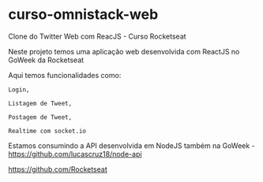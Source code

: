 # curso-omnistack-web
Clone do Twitter Web com ReacJS - Curso Rocketseat

Neste projeto temos uma aplicação web desenvolvida com ReactJS no GoWeek da Rocketseat

Aqui temos funcionalidades como:
  
    Login,
    
    Listagem de Tweet,
    
    Postagem de Tweet,
    
    Realtime com socket.io
    
   
Estamos consumindo a API desenvolvida em NodeJS também na GoWeek - https://github.com/lucascruz18/node-api


https://github.com/Rocketseat
